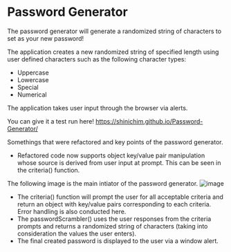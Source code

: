 # Password Generator
The password generator will generate a randomized string of characters to set as your new password!

The application creates a new randomized string of specified length using user defined characters such as the following character types:
- Uppercase
- Lowercase
- Special
- Numerical

The application takes user input through the browser via alerts. 

You can give it a test run here! https://shinichim.github.io/Password-Generator/

Somethings that were refactored and key points of the password generator.
- Refactored code now supports object key/value pair manipulation whose source is derived from user input at prompt. This can be seen in the criteria() function.

The following image is the main intiator of the password generator.
![image](https://user-images.githubusercontent.com/62361626/141857590-c270bf52-6bd9-448c-a0fe-b6676dfab820.png)
- The criteria() function will prompt the user for all acceptable criteria and return an object with key/value pairs corresponding to each criteria. Error handling is also conducted here.
- The passwordScrambler() uses the user responses from the criteria prompts and returns a randomized string of characters (taking into consideration the values the user enters). 
- The final created password is displayed to the user via a window alert.



